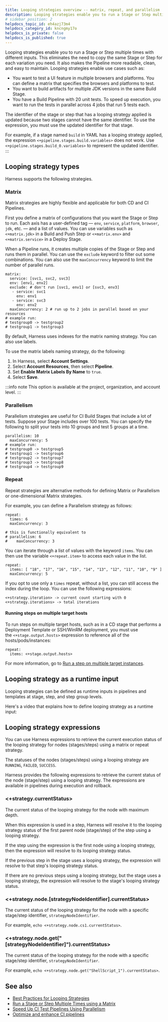 ```yaml
---
title: Looping strategies overview -- matrix, repeat, and parallelism
description: Looping strategies enable you to run a Stage or Step multiple times with different inputs. Looping speeds up your pipelines and makes them easier to read and maintain.
# sidebar_position: 2
helpdocs_topic_id: eh4azj73m4
helpdocs_category_id: kncngmy17o
helpdocs_is_private: false
helpdocs_is_published: true
---
```


Looping strategies enable you to run a Stage or Step multiple times with different inputs. This eliminates the need to copy the same Stage or Step for each variation you need. It also makes the Pipeline more readable, clean, and easy to maintain. Looping strategies enable use cases such as:

* You want to test a UI feature in multiple browsers and platforms. You can define a matrix that specifies the browsers and platforms to test.
* You want to build artifacts for multiple JDK versions in the same Build Stage.
* You have a Build Pipeline with 20 unit tests. To speed up execution, you want to run the tests in parallel across 4 jobs that run 5 tests each.

The identifier of the stage or step that has a looping strategy applied is updated because two stages cannot have the same identifier. To use the expression, you must use the updated identifier for that stage.

For example, if a stage named `build` in YAML has a looping strategy applied, the expression `<+pipeline.stages.build.variables>` does not work. Use `<+pipeline.stages.build_0.variables>` to represent the updated identifier.
:::

## Looping strategy types

Harness supports the following strategies.

### Matrix

Matrix strategies are highly flexible and applicable for both CD and CI Pipelines.

First you define a matrix of configurations that you want the Stage or Step to run. Each axis has a user-defined tag — `env`, `service`, `platform`, `browser`, `jdk`, etc. — and a list of values. You can use variables such as `<+matrix.jdk>` in a Build and Push Step or `<+matrix.env>` and `<+matrix.service>` in a Deploy Stage.

When a Pipeline runs, it creates multiple copies of the Stage or Step and runs them in parallel. You can use the `exclude` keyword to filter out some combinations. You can also use the `maxConcurrency` keyword to limit the number of parallel runs.

```
matrix:   
  service: [svc1, svc2, svc3]  
  env: [env1, env2]  
  exclude: # don't run [svc1, env1] or [svc3, env3]  
   - service: svc1   
     env: env1   
   - service: svc3   
     env: env2   
  maxConcurrency: 2 # run up to 2 jobs in parallel based on your resources  
# example run:  
# testgroup0 -> testgroup2  
# testgroup1 -> testgroup3
```

By default, Harness uses indexes for the matrix naming strategy. You can also use labels.

To use the matrix labels naming strategy, do the following:

1. In Harness, select **Account Settings**.
2. Select **Account Resources**, then select **Pipeline**.
3. Set **Enable Matrix Labels By Name** to `true`.
4. Select **Save**.

:::info note
 This option is available at the project, organization, and account level.
:::

### Parallelism

Parallelism strategies are useful for CI Build Stages that include a lot of tests. Suppose your Stage includes over 100 tests. You can specify the following to split your tests into 10 groups and test 5 groups at a time.

```
parallelism: 10  
  maxConcurrency: 5  
# example run:  
# testgroup0 -> testgroup5  
# testgroup1 -> testgroup6  
# testgroup2 -> testgroup7  
# testgroup3 -> testgroup8  
# testgroup4 -> testgroup9
```
### Repeat

Repeat strategies are alternative methods for defining Matrix or Parallelism or one-dimensional Matrix strategies.

For example, you can define a Parallelism strategy as follows:

```
repeat:   
  times: 6  
  maxConcurrency: 3  
  
# this is functionally equivalent to  
# parallelism: 6  
#    maxConcurrency: 3
```

You can iterate through a list of values with the keyword `items`. You can then use the variable `<+repeat.item>` to access each value in the list.

```
repeat:   
  items: [ "18", "17", "16", "15", "14", "13", "12", "11", "10", "9" ]  
  maxConcurrency: 5
```

If you opt to use only a `times` repeat, without a list, you can still access the index during the loop. You can use the following expressions:

```
<+strategy.iteration> -> current count starting with 0
<+strategy.iterations> -> total iterations
```
#### Running steps on multiple target hosts

To run steps on multiple target hosts, such as in a CD stage that performs a Deployment Template or SSH/WinRM deployment, you must use the `<+stage.output.hosts>` expression to reference all of the hosts/pods/instances:

```
repeat:  
  items: <+stage.output.hosts>
```
For more information, go to [Run a step on multiple target instances](/docs/continuous-delivery/x-platform-cd-features/executions/cd-general-steps/run-a-script-on-multiple-target-instances/).

## Looping strategy as a runtime input

Looping strategies can be defined as runtime inputs in pipelines and templates at stage, step, and step group levels.

Here's a video that explains how to define looping strategy as a runtime input:

<!-- Video:
https://harness-24.wistia.com/medias/79nqqvqybt-->
<docvideo src="https://harness-24.wistia.com/medias/79nqqvqybt" />

## Looping strategy expressions

You can use Harness expressions to retrieve the current execution status of the looping strategy for nodes (stages/steps) using a matrix or repeat strategy.
  
The statuses of the nodes (stages/steps) using a looping strategy are `RUNNING`, `FAILED`, `SUCCESS`.

Harness provides the following expressions to retrieve the current status of the node (stage/step) using a looping strategy. The expressions are available in pipelines during execution and rollback.

### <+strategy.currentStatus>

The current status of the looping strategy for the node with maximum depth.

When this expression is used in a step, Harness will resolve it to the looping strategy status of the first parent node (stage/step) of the step using a looping strategy.

If the step using the expression is the first node using a looping strategy, then the expression will resolve to its looping strategy status. 

If the previous step in the stage uses a looping strategy, the expression will resolve to that step's looping strategy status. 

If there are no previous steps using a looping strategy, but the stage uses a looping strategy, the expression will resolve to the stage's looping strategy status.

### <+strategy.node.[strategyNodeIdentifier].currentStatus>

The current status of the looping strategy for the node with a specific stage/step identifier, `strategyNodeIdentifier`.

For example, `echo <+strategy.node.cs1.currentStatus>`.

### <+strategy.node.get("[strategyNodeIdentifier]").currentStatus>

The current status of the looping strategy for the node with a specific stage/step identifier, `strategyNodeIdentifier`.

For example, `echo <+strategy.node.get("ShellScript_1").currentStatus>`.


## See also

* [Best Practices for Looping Strategies](best-practices-for-looping-strategies.md)
* [Run a Stage or Step Multiple Times using a Matrix](run-a-stage-or-step-multiple-times-using-a-matrix.md)
* [Speed Up CI Test Pipelines Using Parallelism](../8_Pipelines/speed-up-ci-test-pipelines-using-parallelism.md)
* [Optimize and enhance CI pipelines](/docs/continuous-integration/use-ci/optimize-and-more/optimizing-ci-build-times.md)

